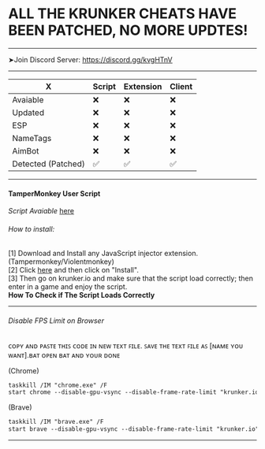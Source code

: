 # ALL THE KRUNKER CHEATS HAVE BEEN PATCHED, NO MORE UPDTES! 
___________________________________________

➤Join Discord Server:
https://discord.gg/kvgHTnV

___________________________________________

| X | Script | Extension | Client |
| --- | --- | --- | --- |
| Avaiable | ❌ | ❌ | ❌ |
| Updated | ❌ | ❌ | ❌ |
| ESP | ❌ | ❌ | ❌ |
| NameTags | ❌ | ❌ | ❌ |
| AimBot | ❌ | ❌ | ❌ |
| Detected (Patched) | ✅ | ✅ | ✅ |

___________________________________________

#### TamperMonkey User Script
_Script Avaiable_ <a href="https://github.com/AnonHexo/Krunker/nametags.user.js">here</a>
                    
###### How to install:

[1] Download and Install any JavaScript injector extension. (Tampermonkey/Violentmonkey) <br>
[2] Click <a href="https://github.com/AnonHexo/Krunker/raw/master/nametags.user.js">here</a> and then click on "Install". <br>
[3] Then go on krunker.io and make sure that the script load correctly; then enter in a game and enjoy the script. <br>
**How To Check if The Script Loads Correctly** <br>

___________________________________________

###### Disable FPS Limit on Browser

ᴄᴏᴘʏ ᴀɴᴅ ᴘᴀꜱᴛᴇ ᴛʜɪꜱ ᴄᴏᴅᴇ ɪɴ ɴᴇᴡ ᴛᴇxᴛ ꜰɪʟᴇ. ꜱᴀᴠᴇ ᴛʜᴇ ᴛᴇxᴛ ꜰɪʟᴇ ᴀꜱ [ɴᴀᴍᴇ ʏᴏᴜ ᴡᴀɴᴛ].ʙᴀᴛ ᴏᴘᴇɴ ʙᴀᴛ ᴀɴᴅ ʏᴏᴜʀ ᴅᴏɴᴇ

(Chrome)
```diff
taskkill /IM "chrome.exe" /F
start chrome --disable-gpu-vsync --disable-frame-rate-limit "krunker.io" 
```

(Brave)
```diff
taskkill /IM "brave.exe" /F
start brave --disable-gpu-vsync --disable-frame-rate-limit "krunker.io" 
```
_________________________________________________________________________
